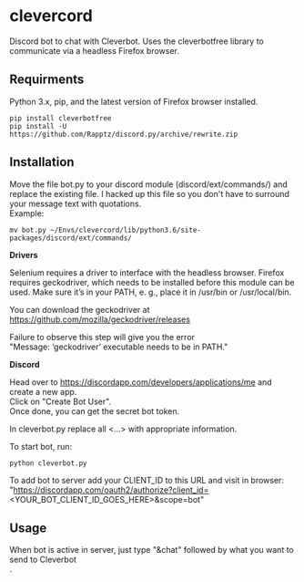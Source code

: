 # clevercord
Discord bot to chat with Cleverbot. Uses the cleverbotfree library to <br />
communicate via a headless Firefox browser.

## Requirments
Python 3.x, pip, and the latest version of Firefox browser installed. <br />
```
pip install cleverbotfree
pip install -U https://github.com/Rapptz/discord.py/archive/rewrite.zip
```

## Installation
Move the file bot.py to your discord module (discord/ext/commands/) and <br />
replace the existing file. I hacked up this file so you don't have to surround <br />
your message text with quotations. <br />
Example:
```
mv bot.py ~/Envs/clevercord/lib/python3.6/site-packages/discord/ext/commands/
```

<b>Drivers</b>

Selenium requires a driver to interface with the headless browser. Firefox <br />
requires geckodriver, which needs to be installed before this module can be <br />
used. Make sure it’s in your PATH, e. g., place it in /usr/bin or /usr/local/bin. <br />

You can download the geckodriver at https://github.com/mozilla/geckodriver/releases <br />

Failure to observe this step will give you the error <br />
"Message: ‘geckodriver’ executable needs to be in PATH." <br />

<b>Discord</b>

Head over to https://discordapp.com/developers/applications/me and create a new app. <br />
Click on "Create Bot User". <br />
Once done, you can get the secret bot token. <br />

In cleverbot.py replace all <...> with appropriate information. <br />

To start bot, run:
```
python cleverbot.py
```
To add bot to server add your CLIENT_ID to this URL and visit in browser:  <br />
"https://discordapp.com/oauth2/authorize?client_id=<YOUR_BOT_CLIENT_ID_GOES_HERE>&scope=bot" <br />

## Usage
When bot is active in server, just type "&chat" followed by what you want to send to Cleverbot <br />.
